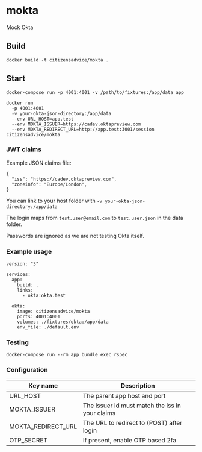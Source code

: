 # mokta
Mock Okta

## Build

`docker build -t citizensadvice/mokta .`

## Start

```
docker-compose run -p 4001:4001 -v /path/to/fixtures:/app/data app
```

```
docker run
  -p 4001:4001
  -v your-okta-json-directory:/app/data
  --env URL_HOST=app.test
  --env MOKTA_ISSUER=https://cadev.oktapreview.com
  --env MOKTA_REDIRECT_URL=http://app.test:3001/session
citizensadvice/mokta
```

### JWT claims

Example JSON claims file:

```
{
  "iss": "https://cadev.oktapreview.com",
  "zoneinfo": "Europe/London",
}
```

You can link to your host folder with `-v your-okta-json-directory:/app/data`

The login maps from `test.user@email.com` to `test.user.json` in the data folder.

Passwords are ignored as we are not testing Okta itself.

### Example usage

```
version: "3"

services:
  app:
    build: .
    links:
      - okta:okta.test

  okta:
    image: citizensadvice/mokta
    ports: 4001:4001
    volumes: ./fixtures/okta:/app/data
    env_file: ./default.env
```

### Testing

```
docker-compose run --rm app bundle exec rspec
```

### Configuration

| Key name | Description |
|---|---|
| URL_HOST | The parent app host and port |
| MOKTA_ISSUER | The issuer id must match the iss in your claims |
| MOKTA_REDIRECT_URL | The URL to redirect to (POST) after login |
| OTP_SECRET | If present, enable OTP based 2fa | 

